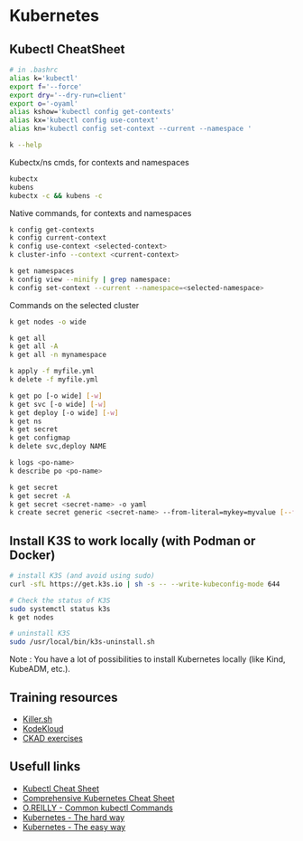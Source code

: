 # Kubernetes

## Kubectl CheatSheet

```bash
# in .bashrc
alias k='kubectl'
export f='--force'
export dry='--dry-run=client'
export o='-oyaml'
alias kshow='kubectl config get-contexts'
alias kx='kubectl config use-context'
alias kn='kubectl config set-context --current --namespace '
```

```bash
k --help
```

Kubectx/ns cmds, for contexts and namespaces
```bash
kubectx
kubens
kubectx -c && kubens -c
```

Native commands, for contexts and namespaces
```bash
k config get-contexts
k config current-context
k config use-context <selected-context>
k cluster-info --context <current-context>

k get namespaces
k config view --minify | grep namespace:
k config set-context --current --namespace=<selected-namespace>
```

Commands on the selected cluster
```bash
k get nodes -o wide

k get all
k get all -A
k get all -n mynamespace

k apply -f myfile.yml
k delete -f myfile.yml

k get po [-o wide] [-w]
k get svc [-o wide] [-w]
k get deploy [-o wide] [-w]
k get ns
k get secret
k get configmap
k delete svc,deploy NAME

k logs <po-name>
k describe po <po-name>

k get secret
k get secret -A
k get secret <secret-name> -o yaml
k create secret generic <secret-name> --from-literal=mykey=myvalue [--from-file=./myfile.txt] -n <my-namespace>
```

## Install K3S to work locally (with Podman or Docker)

```bash
# install K3S (and avoid using sudo)
curl -sfL https://get.k3s.io | sh -s -- --write-kubeconfig-mode 644

# Check the status of K3S
sudo systemctl status k3s
k get nodes

# uninstall K3S
sudo /usr/local/bin/k3s-uninstall.sh
```
Note : You have a lot of possibilities to install Kubernetes locally (like Kind, KubeADM, etc.).

## Training resources
* [Killer.sh](https://killer.sh/)
* [KodeKloud](https://kodekloud.com/)
* [CKAD exercises](https://github.com/dgkanatsios/CKAD-exercises)

## Usefull links
* [Kubectl Cheat Sheet](http://kubernetes.io/docs/user-guide/kubectl-cheatsheet/)
* [Comprehensive Kubernetes Cheat Sheet](https://dev.to/pragyanatvade/comprehensive-kubernetes-cheatsheet-34gm)
* [O.REILLY - Common kubectl Commands](https://www.oreilly.com/library/view/kubernetes-up-and/9781491935668/ch04.html)
* [Kubernetes - The hard way](https://github.com/mmumshad/kubernetes-the-hard-way)
* [Kubernetes - The easy way](https://github.com/darxkies/k8s-tew)
